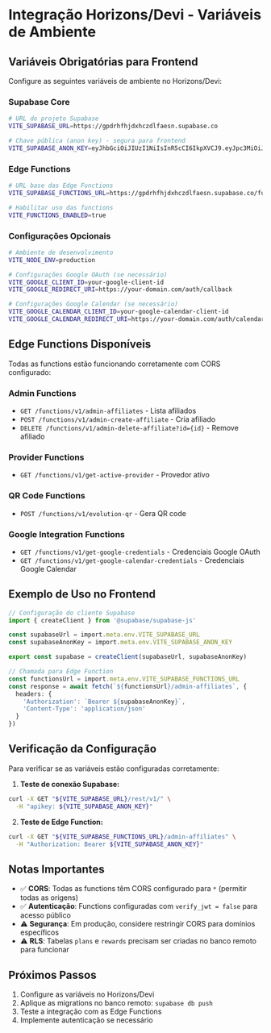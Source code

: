# Integração Horizons/Devi - Variáveis de Ambiente

## Variáveis Obrigatórias para Frontend

Configure as seguintes variáveis de ambiente no Horizons/Devi:

### Supabase Core
```bash
# URL do projeto Supabase
VITE_SUPABASE_URL=https://gpdrhfhjdxhczdlfaesn.supabase.co

# Chave pública (anon key) - segura para frontend
VITE_SUPABASE_ANON_KEY=eyJhbGciOiJIUzI1NiIsInR5cCI6IkpXVCJ9.eyJpc3MiOiJzdXBhYmFzZSIsInJlZiI6ImdwZHJoZmhqZHhoY3pkbGZhZXNuIiwicm9sZSI6ImFub24iLCJpYXQiOjE3MjQ3MDI0MDAsImV4cCI6MjA0MDI3ODQwMH0.Vx_KQ6cJqFjNdKjpNFNGvMoNaOJXyIJZ8wJZQJZQJZQ
```

### Edge Functions
```bash
# URL base das Edge Functions
VITE_SUPABASE_FUNCTIONS_URL=https://gpdrhfhjdxhczdlfaesn.supabase.co/functions/v1

# Habilitar uso das functions
VITE_FUNCTIONS_ENABLED=true
```

### Configurações Opcionais
```bash
# Ambiente de desenvolvimento
VITE_NODE_ENV=production

# Configurações Google OAuth (se necessário)
VITE_GOOGLE_CLIENT_ID=your-google-client-id
VITE_GOOGLE_REDIRECT_URI=https://your-domain.com/auth/callback

# Configurações Google Calendar (se necessário)  
VITE_GOOGLE_CALENDAR_CLIENT_ID=your-google-calendar-client-id
VITE_GOOGLE_CALENDAR_REDIRECT_URI=https://your-domain.com/auth/calendar/callback
```

## Edge Functions Disponíveis

Todas as functions estão funcionando corretamente com CORS configurado:

### Admin Functions
- `GET /functions/v1/admin-affiliates` - Lista afiliados
- `POST /functions/v1/admin-create-affiliate` - Cria afiliado
- `DELETE /functions/v1/admin-delete-affiliate?id={id}` - Remove afiliado

### Provider Functions
- `GET /functions/v1/get-active-provider` - Provedor ativo

### QR Code Functions
- `POST /functions/v1/evolution-qr` - Gera QR code

### Google Integration Functions
- `GET /functions/v1/get-google-credentials` - Credenciais Google OAuth
- `GET /functions/v1/get-google-calendar-credentials` - Credenciais Google Calendar

## Exemplo de Uso no Frontend

```typescript
// Configuração do cliente Supabase
import { createClient } from '@supabase/supabase-js'

const supabaseUrl = import.meta.env.VITE_SUPABASE_URL
const supabaseAnonKey = import.meta.env.VITE_SUPABASE_ANON_KEY

export const supabase = createClient(supabaseUrl, supabaseAnonKey)

// Chamada para Edge Function
const functionsUrl = import.meta.env.VITE_SUPABASE_FUNCTIONS_URL
const response = await fetch(`${functionsUrl}/admin-affiliates`, {
  headers: {
    'Authorization': `Bearer ${supabaseAnonKey}`,
    'Content-Type': 'application/json'
  }
})
```

## Verificação da Configuração

Para verificar se as variáveis estão configuradas corretamente:

1. **Teste de conexão Supabase:**
```bash
curl -X GET "${VITE_SUPABASE_URL}/rest/v1/" \
  -H "apikey: ${VITE_SUPABASE_ANON_KEY}"
```

2. **Teste de Edge Function:**
```bash
curl -X GET "${VITE_SUPABASE_FUNCTIONS_URL}/admin-affiliates" \
  -H "Authorization: Bearer ${VITE_SUPABASE_ANON_KEY}"
```

## Notas Importantes

- ✅ **CORS**: Todas as functions têm CORS configurado para `*` (permitir todas as origens)
- ✅ **Autenticação**: Functions configuradas com `verify_jwt = false` para acesso público
- ⚠️ **Segurança**: Em produção, considere restringir CORS para domínios específicos
- ⚠️ **RLS**: Tabelas `plans` e `rewards` precisam ser criadas no banco remoto para funcionar

## Próximos Passos

1. Configure as variáveis no Horizons/Devi
2. Aplique as migrations no banco remoto: `supabase db push`
3. Teste a integração com as Edge Functions
4. Implemente autenticação se necessário
